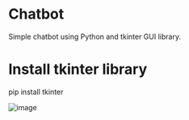 # Chatbot
Simple chatbot using Python and tkinter GUI library. 

# Install tkinter library 
pip install tkinter

![image](https://github.com/Afif718/Chatbot/assets/39927237/3c0e7742-825f-417f-94ae-be3fb1872984)

